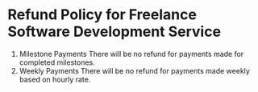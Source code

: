 # Refund Policy for Freelance Software Development Service
1. Milestone Payments
There will be no refund for payments made for completed milestones.
2. Weekly Payments
There will be no refund for payments made weekly based on hourly rate.
